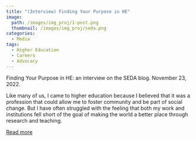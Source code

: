 ```yaml
---
title: "(Interview) Finding Your Purpose in HE"
image: 
  path: /images/img_proj/1-post.png
  thumbnail: /images/img_proj/seda.png
categories:
  - Media
tags:
  - Higher Education
  - Careers
  - Advocacy
---
```


Finding Your Purpose in HE: an interview on the SEDA blog. November 23, 2022.

Like many of us, I came to higher education because I believed that it was a profession that could allow me to foster community and be part of social change. But I have often struggled with the feeling that both my work and institutions fell short of the goal of making the world a better place through research and teaching.

[Read more](https://thesedablog.wordpress.com/2022/11/23/finding-your-purpose-in-he/)